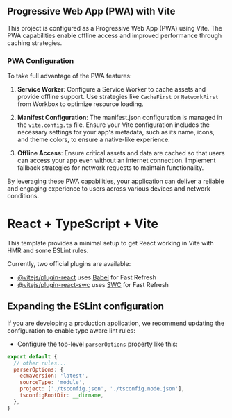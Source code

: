 ## Progressive Web App (PWA) with Vite

This project is configured as a Progressive Web App (PWA) using Vite. The PWA capabilities enable offline access and improved performance through caching strategies.

### PWA Configuration

To take full advantage of the PWA features:

1. **Service Worker**: Configure a Service Worker to cache assets and provide offline support. Use strategies like `CacheFirst` or `NetworkFirst` from Workbox to optimize resource loading.

2. **Manifest Configuration**: The manifest.json configuration is managed in the `vite.config.ts` file. Ensure your Vite configuration includes the necessary settings for your app's metadata, such as its name, icons, and theme colors, to ensure a native-like experience.

3. **Offline Access**: Ensure critical assets and data are cached so that users can access your app even without an internet connection. Implement fallback strategies for network requests to maintain functionality.

By leveraging these PWA capabilities, your application can deliver a reliable and engaging experience to users across various devices and network conditions.

# React + TypeScript + Vite

This template provides a minimal setup to get React working in Vite with HMR and some ESLint rules.

Currently, two official plugins are available:

- [@vitejs/plugin-react](https://github.com/vitejs/vite-plugin-react/blob/main/packages/plugin-react/README.md) uses [Babel](https://babeljs.io/) for Fast Refresh
- [@vitejs/plugin-react-swc](https://github.com/vitejs/vite-plugin-react-swc) uses [SWC](https://swc.rs/) for Fast Refresh

## Expanding the ESLint configuration

If you are developing a production application, we recommend updating the configuration to enable type aware lint rules:

- Configure the top-level `parserOptions` property like this:

```js
export default {
  // other rules...
  parserOptions: {
    ecmaVersion: 'latest',
    sourceType: 'module',
    project: ['./tsconfig.json', './tsconfig.node.json'],
    tsconfigRootDir: __dirname,
  },
}
